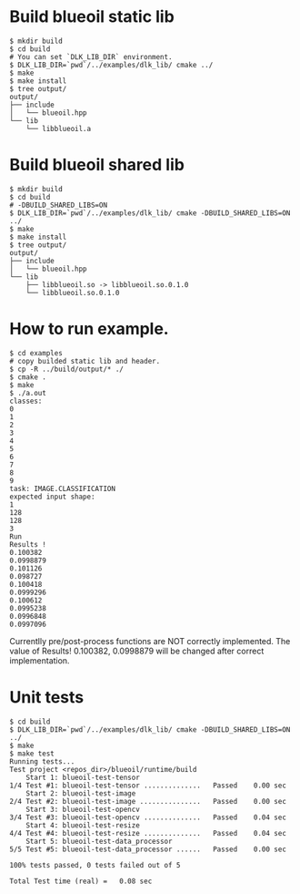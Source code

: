 # Build blueoil static lib
```
$ mkdir build
$ cd build
# You can set `DLK_LIB_DIR` environment.
$ DLK_LIB_DIR=`pwd`/../examples/dlk_lib/ cmake ../
$ make
$ make install
$ tree output/
output/
├── include
│   └── blueoil.hpp
└── lib
    └── libblueoil.a
```


# Build blueoil shared lib
```
$ mkdir build
$ cd build
# -DBUILD_SHARED_LIBS=ON
$ DLK_LIB_DIR=`pwd`/../examples/dlk_lib/ cmake -DBUILD_SHARED_LIBS=ON ../
$ make
$ make install
$ tree output/
output/
├── include
│   └── blueoil.hpp
└── lib
    ├── libblueoil.so -> libblueoil.so.0.1.0
    └── libblueoil.so.0.1.0
```


# How to run example.

```
$ cd examples
# copy builded static lib and header.
$ cp -R ../build/output/* ./
$ cmake .
$ make
$ ./a.out
classes:
0
1
2
3
4
5
6
7
8
9
task: IMAGE.CLASSIFICATION
expected input shape:
1
128
128
3
Run
Results !
0.100382
0.0998879
0.101126
0.098727
0.100418
0.0999296
0.100612
0.0995238
0.0996848
0.0997096
```

Currentlly pre/post-process functions are NOT correctly implemented. 
The value of Results! 0.100382, 0.0998879 will be changed after correct implementation.


# Unit tests

```
$ cd build
$ DLK_LIB_DIR=`pwd`/../examples/dlk_lib/ cmake -DBUILD_SHARED_LIBS=ON ../
$ make
$ make test
Running tests...
Test project <repos_dir>/blueoil/runtime/build
    Start 1: blueoil-test-tensor
1/4 Test #1: blueoil-test-tensor ..............   Passed    0.00 sec
    Start 2: blueoil-test-image
2/4 Test #2: blueoil-test-image ...............   Passed    0.00 sec
    Start 3: blueoil-test-opencv
3/4 Test #3: blueoil-test-opencv ..............   Passed    0.04 sec
    Start 4: blueoil-test-resize
4/4 Test #4: blueoil-test-resize ..............   Passed    0.04 sec
    Start 5: blueoil-test-data_processor
5/5 Test #5: blueoil-test-data_processor ......   Passed    0.00 sec

100% tests passed, 0 tests failed out of 5

Total Test time (real) =   0.08 sec
```
